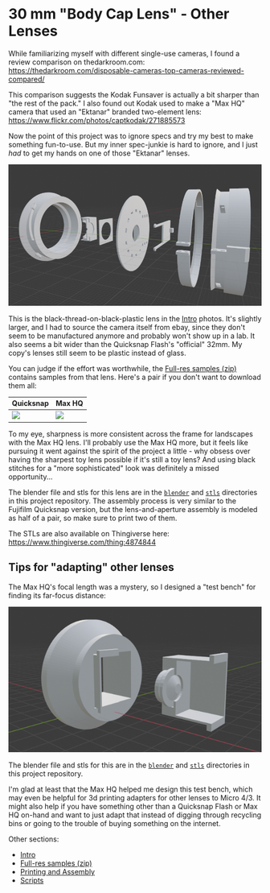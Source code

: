 # 30 mm "Body Cap Lens" - Other Lenses

While familiarizing myself with different single-use cameras, I found a review
comparison on thedarkroom.com:
https://thedarkroom.com/disposable-cameras-top-cameras-reviewed-compared/

This comparison suggests the Kodak Funsaver is actually a bit sharper than
"the rest of the pack." I also found out Kodak used to make a "Max HQ"
camera that used an "Ektanar" branded two-element lens:
https://www.flickr.com/photos/captkodak/271885573

Now the point of this project was to ignore specs and try my best to make
something fun-to-use. But my inner spec-junkie is hard to ignore, and I just
*had* to get my hands on one of those "Ektanar" lenses.

![](images/Kodak-max-hq-exploded.png)

This is the black-thread-on-black-plastic lens in the [Intro](INTRO.md) photos.
It's slightly larger, and I had to source the camera itself from ebay, since
they don't seem to be manufactured anymore and probably won't show up in a lab.
It also seems a bit wider than the Quicksnap Flash's "official" 32mm.
My copy's lenses still seem to be plastic instead of glass.

You can judge if the effort was worthwhile, the
[Full-res samples (zip)](images/fullResSamples.zip) contains samples from that
lens. Here's a pair if you don't want to download them all:

| Quicksnap | Max HQ |
|---|---|
|![](images/P4250092_quicksnap.jpg)|![](images/P4250091_max_hq.jpg)|

To my eye, sharpness is more consistent across the frame for landscapes with the
Max HQ lens. I'll probably use the Max HQ more, but it feels like pursuing it
went against the spirit of the project a little - why obsess over having the
sharpest toy lens possible if it's still a toy lens? And using black stitches
for a "more sophisticated" look was definitely a missed opportunity...

The blender file and stls for this lens are in the [`blender`](blender) and
[`stls`](stls) directories in this project repository. The assembly process
is very similar to the Fujifilm Quicksnap version, but the lens-and-aperture
assembly is modeled as half of a pair, so make sure to print two of them.

The STLs are also available on Thingiverse here: https://www.thingiverse.com/thing:4874844

## Tips for "adapting" other lenses

The Max HQ's focal length was a mystery, so I designed a "test bench" for
finding its far-focus distance:

![](images/test-bench-exploded.png)

The blender file and stls for this are in the [`blender`](blender) and
[`stls`](stls) directories in this project repository.

I'm glad at least that the Max HQ helped me design this test bench, which may
even be helpful for 3d printing adapters for other lenses to Micro 4/3.
It might also help if you have something other than a Quicksnap Flash or Max HQ
on-hand and want to just adapt that instead of digging through recycling bins
or going to the trouble of buying something on the internet.

Other sections:
* [Intro](INTRO.md)
* [Full-res samples (zip)](images/fullResSamples.zip)
* [Printing and Assembly](PRINTING_AND_ASSEMBLY.md)
* [Scripts](SCRIPTS.md)
